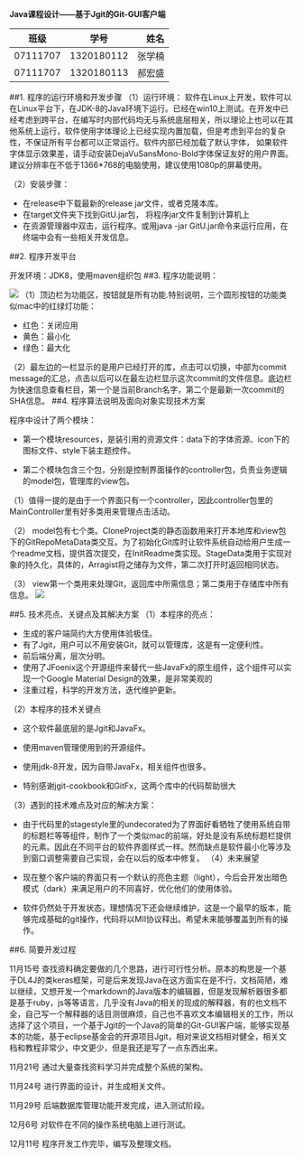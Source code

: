 ﻿ **Java课程设计——基于Jgit的Git-GUI客户端**| 班级      | 学号        | 姓名    || ------------- |:-------------:| --------:|| 07111707     |1320180112 | 张学楠 || 07111707   | 1320180113   |  郝宏盛 |##1. 程序的运行环境和开发步骤   （1）运行环境：软件在Linux上开发，软件可以在Linux平台下，在JDK-8的Java环境下运行。已经在win10上测试。在开发中已经考虑到跨平台，在编写时内部代码均无与系统底层相关，所以理论上也可以在其他系统上运行，软件使用字体理论上已经实现内置加载，但是考虑到平台的复杂性，不保证所有平台都可以正常运行。软件内部已经加载了默认字体，如果软件字体显示效果差，请手动安装DejaVuSansMono-Bold字体保证友好的用户界面。建议分辨率在不低于1366*768的电脑使用，建议使用1080p的屏幕使用。   （2）安装步骤：-    在release中下载最新的release jar文件，或者克隆本库。-   在target文件夹下找到GitU.jar包， 将程序jar文件复制到计算机上-    在资源管理器中双击，运行程序。或用java -jar GitU.jar命令来运行应用，在终端中会有一些相关开发信息。##2.  程序开发平台 开发环境：JDK8，使用maven组织包##3.  程序功能说明：![](https://p4.cdn.img9.top/ipfs/Qme91WDrrcUTTefxRu4kDZd1fvCgRdsKNKR7Eb8ANWkgmf?4.jpg)（1）顶边栏为功能区，按钮就是所有功能.特别说明，三个圆形按钮的功能类似mac中的红绿灯功能：-  红色：关闭应用-  黄色：最小化-  绿色：最大化（2）最左边的一栏显示的是用户已经打开的库，点击可以切换，中部为commit message的汇总，点击以后可以在最左边栏显示这次commit的文件信息。底边栏为快速信息查看栏目，第一个是当前Branch名字，第二个是最新一次commit的SHA信息。##4.  程序算法说明及面向对象实现技术方案   程序中设计了两个模块：- 第一个模块resources，是装引用的资源文件：data下的字体资源、icon下的图标文件、style下装主题控件。- 第二个模块包含三个包，分别是控制界面操作的controller包，负责业务逻辑的model包，管理库的view包。（1）值得一提的是由于一个界面只有一个controller，因此controller包里的MainController里有好多类用来管理点击活动。（2） model包有七个类。CloneProject类的静态函数用来打开本地库和view包下的GitRepoMetaData类交互。为了初始化Git库时让软件系统自动给用户生成一个readme文档，提供首次提交，在InitReadme类实现。StageData类用于实现对象的持久化，具体的，Arragist<file>将之储存为文件，第二次打开时返回相同状态。（3） view第一个类用来处理Git，返回库中所需信息；第二类用于存储库中所有信息。![](https://p2.cdn.img9.top/ipfs/QmTQvvuTZ46GN9Wfd7yR3U8kqtzDAuW1HfuJbtxsCZZbHD?2.jpg)##5.  技术亮点、关键点及其解决方案（1）本程序的亮点：- 生成的客户端简约大方使用体验极佳。- 有了Jgit，用户可以不用安装Git，就可以管理库，这是有一定便利性。- 前后端分离，层次分明。- 使用了JFoenix这个开源组件来替代一些JavaFx的原生组件，这个组件可以实现一个Google Material Design的效果，是非常美观的- 注重过程，科学的开发方法，迭代维护更新。（2）本程序的技术关键点- 这个软件最底层的是Jgit和JavaFx。- 使用maven管理使用到的开源组件。-  使用jdk-8开发，因为自带JavaFx，相关组件也很多。- 特别感谢jgit-cookbook和GitFx，这两个库中的代码帮助很大（3）遇到的技术难点及对应的解决方案：-  由于代码里的stagestyle里的undecorated为了界面好看牺牲了使用系统自带的标题栏等等组件，制作了一个类似mac的前端，好处是没有系统标题栏提供的元素。因此在不同平台的软件界面样式一样。然而缺点是软件最小化等涉及到窗口调整需要自己实现，会在以后的版本中修复。（4）未来展望- 现在整个客户端的界面只有一个默认的亮色主题（light），今后会开发出暗色模式（dark）来满足用户的不同喜好，优化他们的使用体验。- 软件仍然处于开发状态，理想情况下还会继续维护，这是一个最早的版本，能够完成基础的git操作，代码将以MII协议释出。希望未来能够覆盖到所有的操作。 ##6.  简要开发过程11月15号      查找资料确定要做的几个思路，进行可行性分析。原本的构思是一个基于DL4J的类keras框架，可是后来发现Java在这方面实在是不行，文档简陋，难以继续，又想开发一个markdown的Java版本的编辑器，但是发现解析器很多都是基于ruby，js等等语言，几乎没有Java的相关的现成的解释器，有的也文档不全，自己写一个解释器的话目测很麻烦，自己也不喜欢文本编辑相关的工作，所以选择了这个项目，一个基于Jgit的一个Java的简单的Git-GUI客户端，能够实现基本的功能，基于eclipse基金会的开源项目Jgit，相对来说文档相对健全，相关文档和教程非常少，中文更少，但是我还是写了一点东西出来。11月21号      通过大量查找资料学习并完成整个系统的架构。11月24号  进行界面的设计，并生成相关文件。11月29号      后端数据库管理功能开发完成，进入测试阶段。12月6号      对软件在不同的操作系统电脑上进行测试。12月11号  程序开发工作完毕，编写及整理文档。